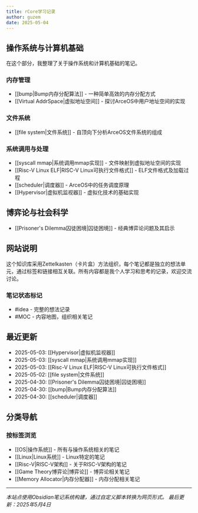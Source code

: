 ```yaml
---
title: rCore学习记录
author: guzem
date: 2025-05-04
---
```


## 操作系统与计算机基础

在这个部分，我整理了关于操作系统和计算机基础的笔记。

### 内存管理

- [[bump|Bump内存分配算法]] - 一种简单高效的内存分配方式
- [[Virtual AddrSpace|虚拟地址空间]] - 探讨ArceOS中用户地址空间的实现

### 文件系统

- [[file system|文件系统]] - 自顶向下分析ArceOS文件系统的组成

### 系统调用与处理

- [[syscall mmap|系统调用mmap实现]] - 文件映射到虚拟地址空间的实现
- [[Risc-V Linux ELF|RISC-V Linux可执行文件格式]] - ELF文件格式及加载过程
- [[scheduler|调度器]] - ArceOS中的任务调度原理
- [[Hypervisor|虚拟机监视器]] - 虚拟化技术的基础实现

## 博弈论与社会科学

- [[Prisoner's Dilemma囚徒困境|囚徒困境]] - 经典博弈论问题及其启示

## 网站说明

这个知识库采用Zettelkasten（卡片盒）方法组织，每个笔记都是独立的想法单元，通过标签和链接相互关联。所有内容都是我个人学习和思考的记录，欢迎交流讨论。

### 笔记状态标记

- #idea - 完整的想法记录
- #MOC - 内容地图，组织相关笔记

## 最近更新

- 2025-05-03: [[Hypervisor|虚拟机监视器]]
- 2025-05-03: [[syscall mmap|系统调用mmap实现]]
- 2025-05-03: [[Risc-V Linux ELF|RISC-V Linux可执行文件格式]]
- 2025-05-02: [[file system|文件系统]]
- 2025-04-30: [[Prisoner's Dilemma囚徒困境|囚徒困境]]
- 2025-04-30: [[bump|Bump内存分配算法]]
- 2025-04-30: [[scheduler|调度器]]

## 分类导航

### 按标签浏览

- [[OS|操作系统]] - 所有与操作系统相关的笔记
- [[Linux|Linux系统]] - Linux特定的笔记
- [[Risc-V|RISC-V架构]] - 关于RISC-V架构的笔记
- [[Game Theory博弈论|博弈论]] - 博弈论相关笔记
- [[Memory Allocator|内存分配器]] - 内存分配相关笔记

---

*本站点使用Obsidian笔记系统构建，通过自定义脚本转换为网页形式。*
*最后更新：2025年5月4日*